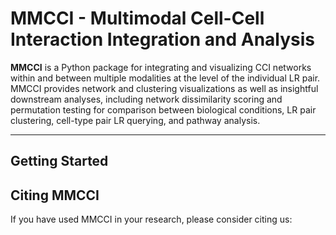 
<!-- <table align="center">
  <tr>
    <td>
      <b>Package</b>
    </td>
    <td>
      <a href="https://pypi.python.org/pypi//">
      <img src="https://img.shields.io/pypi/v/.svg" alt="PyPI Version">
      </a>
      <a href="https://pepy.tech/project/">
      <img src="https://static.pepy.tech/personalized-badge/?period=total&units=international_system&left_color=grey&right_color=orange&left_text=Downloads"
        alt="PyPI downloads">
      </a>
      <a href="https://anaconda.org/conda-forge/">
      <img src="https://anaconda.org/conda-forge//badges/downloads.svg" alt="Conda downloads">
      </a>
      <a href="https://anaconda.org/conda-forge/">
      <img src="https://anaconda.org/conda-forge//badges/downloads.svg" alt="Install">
      </a>
    </td>
  </tr>
  <tr>
    <td>
      <b>Documentation</b>
    </td>
    <td>
      <a href="https://multimodalcci.readthedocs/en/latest/">
      <img src="https://multimodalcci.readthedocs.org/projects//badge/?version=latest" alt="Documentation Status">
      </a>
    </td>
  </tr>
  <tr>
    <td>
     <b>Paper</b>
    </td>
    <td>
      <a href="https://doi.org/"><img src="https://zenodo.org/badge/DOI/.svg"
        alt="DOI"></a>
    </td>
  </tr>
  <tr>
    <td>
      <b>License</b>
    </td>
    <td>
      <a href="https://github.com/BiomedicalMachineLearning/MultimodalCCI/blob/main/LICENSE.txt"><img src="https://img.shields.io/badge/License-BSD-blue.svg"
        alt="LICENSE"></a>
    </td>
  </tr>
</table> -->


# MMCCI - Multimodal Cell-Cell Interaction Integration and Analysis

**MMCCI** is a Python package for integrating and visualizing CCI networks within and between multiple modalities at the level of the individual LR pair. MMCCI provides network and clustering visualizations as well as insightful downstream analyses, including network dissimilarity scoring and permutation testing for comparison between biological conditions, LR pair clustering, cell-type pair LR querying, and pathway analysis.

---

## Getting Started

<!-- - [Documentation and Tutorials](https://.readthedocs.io/en/latest/) -->

## Citing MMCCI

If you have used MMCCI in your research, please consider citing us:

